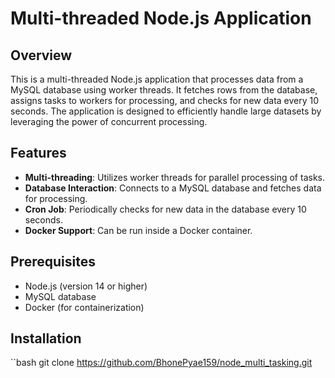 # Multi-threaded Node.js Application

## Overview

This is a multi-threaded Node.js application that processes data from a MySQL database using worker threads. It fetches rows from the database, assigns tasks to workers for processing, and checks for new data every 10 seconds. The application is designed to efficiently handle large datasets by leveraging the power of concurrent processing.

## Features

- **Multi-threading**: Utilizes worker threads for parallel processing of tasks.
- **Database Interaction**: Connects to a MySQL database and fetches data for processing.
- **Cron Job**: Periodically checks for new data in the database every 10 seconds.
- **Docker Support**: Can be run inside a Docker container.

## Prerequisites

- Node.js (version 14 or higher)
- MySQL database
- Docker (for containerization)

## Installation
``bash
git clone https://github.com/BhonePyae159/node_multi_tasking.git


